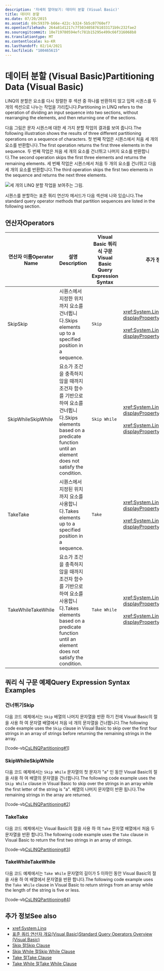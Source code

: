 ```yaml
---
description: '자세히 알아보기: 데이터 분할 (Visual Basic)'
title: 데이터 분할
ms.date: 07/20/2015
ms.assetid: 69c59379-b66e-422c-b324-5b5c07760ef7
ms.openlocfilehash: 264a81d1217c7f5034058761033171b9c232fae2
ms.sourcegitcommit: 10e719780594efc781b15295e499c66f316068b8
ms.translationtype: MT
ms.contentlocale: ko-KR
ms.lasthandoff: 02/14/2021
ms.locfileid: "100465615"
---
```

# <a name="partitioning-data-visual-basic"></a><span data-ttu-id="ce64c-103">데이터 분할 (Visual Basic)</span><span class="sxs-lookup"><span data-stu-id="ce64c-103">Partitioning Data (Visual Basic)</span></span>

<span data-ttu-id="ce64c-104">LINQ의 분할은 요소를 다시 정렬한 후 섹션 중 하나를 반환하지 않고 입력 시퀀스를 두 개의 섹션으로 나누는 작업을 가리킵니다.</span><span class="sxs-lookup"><span data-stu-id="ce64c-104">Partitioning in LINQ refers to the operation of dividing an input sequence into two sections, without rearranging the elements, and then returning one of the sections.</span></span>  
  
 <span data-ttu-id="ce64c-105">다음 그림은 문자 시퀀스에 대한 세 가지 분할 작업의 결과를 보여 줍니다.</span><span class="sxs-lookup"><span data-stu-id="ce64c-105">The following illustration shows the results of three different partitioning operations on a sequence of characters.</span></span> <span data-ttu-id="ce64c-106">첫 번째 작업은 시퀀스에서 처음 세 개의 요소를 반환합니다.</span><span class="sxs-lookup"><span data-stu-id="ce64c-106">The first operation returns the first three elements in the sequence.</span></span> <span data-ttu-id="ce64c-107">두 번째 작업은 처음 세 개의 요소를 건너뛰고 나머지 요소를 반환합니다.</span><span class="sxs-lookup"><span data-stu-id="ce64c-107">The second operation skips the first three elements and returns the remaining elements.</span></span> <span data-ttu-id="ce64c-108">세 번째 작업은 시퀀스에서 처음 두 개의 요소를 건너뛰고 다음 세 개의 요소를 반환합니다.</span><span class="sxs-lookup"><span data-stu-id="ce64c-108">The third operation skips the first two elements in the sequence and returns the next three elements.</span></span>  
  
 ![세 개의 LINQ 분할 작업을 보여주는 그림.](./media/partitioning-data/linq-partitioning-operations.png)  
  
 <span data-ttu-id="ce64c-110">시퀀스를 분할하는 표준 쿼리 연산자 메서드가 다음 섹션에 나와 있습니다.</span><span class="sxs-lookup"><span data-stu-id="ce64c-110">The standard query operator methods that partition sequences are listed in the following section.</span></span>  
  
## <a name="operators"></a><span data-ttu-id="ce64c-111">연산자</span><span class="sxs-lookup"><span data-stu-id="ce64c-111">Operators</span></span>  
  
|<span data-ttu-id="ce64c-112">연산자 이름</span><span class="sxs-lookup"><span data-stu-id="ce64c-112">Operator Name</span></span>|<span data-ttu-id="ce64c-113">설명</span><span class="sxs-lookup"><span data-stu-id="ce64c-113">Description</span></span>|<span data-ttu-id="ce64c-114">Visual Basic 쿼리 식 구문</span><span class="sxs-lookup"><span data-stu-id="ce64c-114">Visual Basic Query Expression Syntax</span></span>|<span data-ttu-id="ce64c-115">추가 정보</span><span class="sxs-lookup"><span data-stu-id="ce64c-115">More Information</span></span>|  
|-------------------|-----------------|------------------------------------------|----------------------|  
|<span data-ttu-id="ce64c-116">Skip</span><span class="sxs-lookup"><span data-stu-id="ce64c-116">Skip</span></span>|<span data-ttu-id="ce64c-117">시퀀스에서 지정한 위치까지 요소를 건너뜁니다.</span><span class="sxs-lookup"><span data-stu-id="ce64c-117">Skips elements up to a specified position in a sequence.</span></span>|`Skip`|<xref:System.Linq.Enumerable.Skip%2A?displayProperty=nameWithType><br /><br /> <xref:System.Linq.Queryable.Skip%2A?displayProperty=nameWithType>|  
|<span data-ttu-id="ce64c-118">SkipWhile</span><span class="sxs-lookup"><span data-stu-id="ce64c-118">SkipWhile</span></span>|<span data-ttu-id="ce64c-119">요소가 조건을 충족하지 않을 때까지 조건자 함수를 기반으로 하여 요소를 건너뜁니다.</span><span class="sxs-lookup"><span data-stu-id="ce64c-119">Skips elements based on a predicate function until an element does not satisfy the condition.</span></span>|`Skip While`|<xref:System.Linq.Enumerable.SkipWhile%2A?displayProperty=nameWithType><br /><br /> <xref:System.Linq.Queryable.SkipWhile%2A?displayProperty=nameWithType>|  
|<span data-ttu-id="ce64c-120">Take</span><span class="sxs-lookup"><span data-stu-id="ce64c-120">Take</span></span>|<span data-ttu-id="ce64c-121">시퀀스에서 지정된 위치까지 요소를 사용합니다.</span><span class="sxs-lookup"><span data-stu-id="ce64c-121">Takes elements up to a specified position in a sequence.</span></span>|`Take`|<xref:System.Linq.Enumerable.Take%2A?displayProperty=nameWithType><br /><br /> <xref:System.Linq.Queryable.Take%2A?displayProperty=nameWithType>|  
|<span data-ttu-id="ce64c-122">TakeWhile</span><span class="sxs-lookup"><span data-stu-id="ce64c-122">TakeWhile</span></span>|<span data-ttu-id="ce64c-123">요소가 조건을 충족하지 않을 때까지 조건자 함수를 기반으로 하여 요소를 사용합니다.</span><span class="sxs-lookup"><span data-stu-id="ce64c-123">Takes elements based on a predicate function until an element does not satisfy the condition.</span></span>|`Take While`|<xref:System.Linq.Enumerable.TakeWhile%2A?displayProperty=nameWithType><br /><br /> <xref:System.Linq.Queryable.TakeWhile%2A?displayProperty=nameWithType>|  
  
## <a name="query-expression-syntax-examples"></a><span data-ttu-id="ce64c-124">쿼리 식 구문 예제</span><span class="sxs-lookup"><span data-stu-id="ce64c-124">Query Expression Syntax Examples</span></span>  
  
### <a name="skip"></a><span data-ttu-id="ce64c-125">건너뛰기</span><span class="sxs-lookup"><span data-stu-id="ce64c-125">Skip</span></span>  

 <span data-ttu-id="ce64c-126">다음 코드 예제에서는 `Skip` 배열의 나머지 문자열을 반환 하기 전에 Visual Basic의 절을 사용 하 여 문자열 배열에서 처음 네 개의 문자열을 건너뜁니다.</span><span class="sxs-lookup"><span data-stu-id="ce64c-126">The following code example uses the `Skip` clause in Visual Basic to skip over the first four strings in an array of strings before returning the remaining strings in the array.</span></span>  
  
 [!code-vb[CsLINQPartitioning#1](~/samples/snippets/visualbasic/VS_Snippets_VBCSharp/CsLINQPartitioning/VB/Partitioning.vb#1)]  
  
### <a name="skipwhile"></a><span data-ttu-id="ce64c-127">SkipWhile</span><span class="sxs-lookup"><span data-stu-id="ce64c-127">SkipWhile</span></span>  

 <span data-ttu-id="ce64c-128">다음 코드 예제에서는 `Skip While` 문자열의 첫 문자가 "a" 인 동안 Visual Basic의 절을 사용 하 여 배열의 문자열을 건너뜁니다.</span><span class="sxs-lookup"><span data-stu-id="ce64c-128">The following code example uses the `Skip While` clause in Visual Basic to skip over the strings in an array while the first letter of the string is "a".</span></span> <span data-ttu-id="ce64c-129">배열의 나머지 문자열이 반환 됩니다.</span><span class="sxs-lookup"><span data-stu-id="ce64c-129">The remaining strings in the array are returned.</span></span>  
  
 [!code-vb[CsLINQPartitioning#2](~/samples/snippets/visualbasic/VS_Snippets_VBCSharp/CsLINQPartitioning/VB/Partitioning.vb#2)]  
  
### <a name="take"></a><span data-ttu-id="ce64c-130">Take</span><span class="sxs-lookup"><span data-stu-id="ce64c-130">Take</span></span>  

 <span data-ttu-id="ce64c-131">다음 코드 예제에서는 Visual Basic의 절을 사용 하 여 `Take` 문자열 배열에서 처음 두 문자열을 반환 합니다.</span><span class="sxs-lookup"><span data-stu-id="ce64c-131">The following code example uses the `Take` clause in Visual Basic to return the first two strings in an array of strings.</span></span>  
  
 [!code-vb[CsLINQPartitioning#3](~/samples/snippets/visualbasic/VS_Snippets_VBCSharp/CsLINQPartitioning/VB/Partitioning.vb#3)]  
  
### <a name="takewhile"></a><span data-ttu-id="ce64c-132">TakeWhile</span><span class="sxs-lookup"><span data-stu-id="ce64c-132">TakeWhile</span></span>  

 <span data-ttu-id="ce64c-133">다음 코드 예제에서는 `Take While` 문자열의 길이가 5 이하인 동안 Visual Basic의 절을 사용 하 여 배열에서 문자열을 반환 합니다.</span><span class="sxs-lookup"><span data-stu-id="ce64c-133">The following code example uses the `Take While` clause in Visual Basic to return strings from an array while the length of the string is five or less.</span></span>  
  
 [!code-vb[CsLINQPartitioning#4](~/samples/snippets/visualbasic/VS_Snippets_VBCSharp/CsLINQPartitioning/VB/Partitioning.vb#4)]  
  
## <a name="see-also"></a><span data-ttu-id="ce64c-134">추가 정보</span><span class="sxs-lookup"><span data-stu-id="ce64c-134">See also</span></span>

- <xref:System.Linq>
- [<span data-ttu-id="ce64c-135">표준 쿼리 연산자 개요(Visual Basic)</span><span class="sxs-lookup"><span data-stu-id="ce64c-135">Standard Query Operators Overview (Visual Basic)</span></span>](standard-query-operators-overview.md)
- [<span data-ttu-id="ce64c-136">Skip 절</span><span class="sxs-lookup"><span data-stu-id="ce64c-136">Skip Clause</span></span>](../../../language-reference/queries/skip-clause.md)
- [<span data-ttu-id="ce64c-137">Skip While 절</span><span class="sxs-lookup"><span data-stu-id="ce64c-137">Skip While Clause</span></span>](../../../language-reference/queries/skip-while-clause.md)
- [<span data-ttu-id="ce64c-138">Take 절</span><span class="sxs-lookup"><span data-stu-id="ce64c-138">Take Clause</span></span>](../../../language-reference/queries/take-clause.md)
- [<span data-ttu-id="ce64c-139">Take While 절</span><span class="sxs-lookup"><span data-stu-id="ce64c-139">Take While Clause</span></span>](../../../language-reference/queries/take-while-clause.md)
